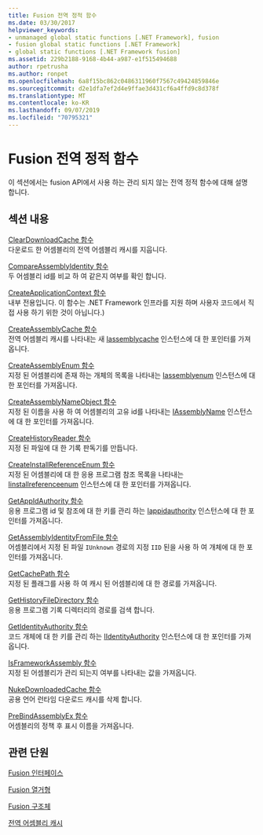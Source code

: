 ```yaml
---
title: Fusion 전역 정적 함수
ms.date: 03/30/2017
helpviewer_keywords:
- unmanaged global static functions [.NET Framework], fusion
- fusion global static functions [.NET Framework]
- global static functions [.NET Framework fusion]
ms.assetid: 229b2188-9168-4b44-a987-e1f515494688
author: rpetrusha
ms.author: ronpet
ms.openlocfilehash: 6a8f15bc862c0486311960f7567c49424859846e
ms.sourcegitcommit: d2e1dfa7ef2d4e9ffae3d431cf6a4ffd9c8d378f
ms.translationtype: MT
ms.contentlocale: ko-KR
ms.lasthandoff: 09/07/2019
ms.locfileid: "70795321"
---
```

# <a name="fusion-global-static-functions"></a>Fusion 전역 정적 함수
이 섹션에서는 fusion API에서 사용 하는 관리 되지 않는 전역 정적 함수에 대해 설명 합니다.  
  
## <a name="in-this-section"></a>섹션 내용  
 [ClearDownloadCache 함수](cleardownloadcache-function.md)  
 다운로드 한 어셈블리의 전역 어셈블리 캐시를 지웁니다.  
  
 [CompareAssemblyIdentity 함수](compareassemblyidentity-function.md)  
 두 어셈블리 id를 비교 하 여 같은지 여부를 확인 합니다.  
  
 [CreateApplicationContext 함수](createapplicationcontext-function.md)  
 내부 전용입니다. 이 함수는 .NET Framework 인프라를 지원 하며 사용자 코드에서 직접 사용 하기 위한 것이 아닙니다.)  
  
 [CreateAssemblyCache 함수](createassemblycache-function.md)  
 전역 어셈블리 캐시를 나타내는 새 [Iassemblycache](iassemblycache-interface.md) 인스턴스에 대 한 포인터를 가져옵니다.  
  
 [CreateAssemblyEnum 함수](createassemblyenum-function.md)  
 지정 된 어셈블리에 존재 하는 개체의 목록을 나타내는 [Iassemblyenum](iassemblyenum-interface.md) 인스턴스에 대 한 포인터를 가져옵니다.  
  
 [CreateAssemblyNameObject 함수](createassemblynameobject-function.md)  
 지정 된 이름을 사용 하 여 어셈블리의 고유 id를 나타내는 [IAssemblyName](iassemblyname-interface.md) 인스턴스에 대 한 포인터를 가져옵니다.  
  
 [CreateHistoryReader 함수](createhistoryreader-function.md)  
 지정 된 파일에 대 한 기록 판독기를 만듭니다.  
  
 [CreateInstallReferenceEnum 함수](createinstallreferenceenum-function.md)  
 지정 된 어셈블리에 대 한 응용 프로그램 참조 목록을 나타내는 [Iinstallreferenceenum](iinstallreferenceenum-interface.md) 인스턴스에 대 한 포인터를 가져옵니다.  
  
 [GetAppIdAuthority 함수](getappidauthority-function.md)  
 응용 프로그램 id 및 참조에 대 한 키를 관리 하는 [Iappidauthority](iappidauthority-interface.md) 인스턴스에 대 한 포인터를 가져옵니다.  
  
 [GetAssemblyIdentityFromFile 함수](getassemblyidentityfromfile-function.md)  
 어셈블리에서 지정 된 파일 `IUnknown` 경로의 지정 `IID` 된을 사용 하 여 개체에 대 한 포인터를 가져옵니다.  
  
 [GetCachePath 함수](getcachepath-function.md)  
 지정 된 플래그를 사용 하 여 캐시 된 어셈블리에 대 한 경로를 가져옵니다.  
  
 [GetHistoryFileDirectory 함수](gethistoryfiledirectory-function.md)  
 응용 프로그램 기록 디렉터리의 경로를 검색 합니다.  
  
 [GetIdentityAuthority 함수](getidentityauthority-function.md)  
 코드 개체에 대 한 키를 관리 하는 [IIdentityAuthority](iidentityauthority-interface.md) 인스턴스에 대 한 포인터를 가져옵니다.  
  
 [IsFrameworkAssembly 함수](isframeworkassembly-function.md)  
 지정 된 어셈블리가 관리 되는지 여부를 나타내는 값을 가져옵니다.  
  
 [NukeDownloadedCache 함수](nukedownloadedcache-function.md)  
 공용 언어 런타임 다운로드 캐시를 삭제 합니다.  
  
 [PreBindAssemblyEx 함수](prebindassemblyex-function.md)  
 어셈블리의 정책 후 표시 이름을 가져옵니다.  
  
## <a name="related-sections"></a>관련 단원  
 [Fusion 인터페이스](fusion-interfaces.md)  
  
 [Fusion 열거형](fusion-enumerations.md)  
  
 [Fusion 구조체](fusion-structures.md)  
  
 [전역 어셈블리 캐시](../../app-domains/gac.md)
